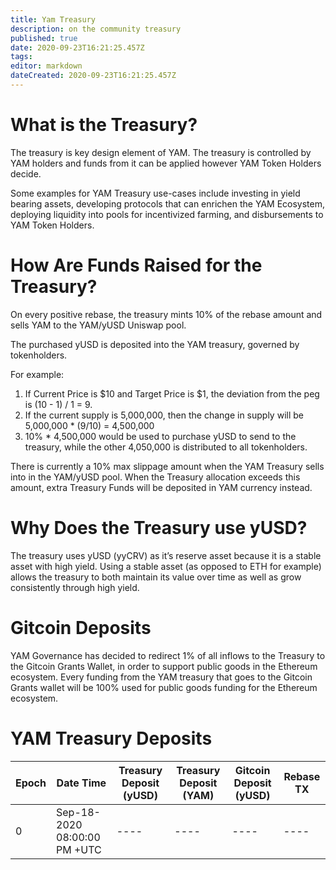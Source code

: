 ```yaml
---
title: Yam Treasury
description: on the community treasury 
published: true
date: 2020-09-23T16:21:25.457Z
tags: 
editor: markdown
dateCreated: 2020-09-23T16:21:25.457Z
---
```


# What is the Treasury?

The treasury is key design element of YAM. The treasury is controlled by YAM holders and funds from it can be applied however YAM Token Holders decide. 

Some examples for YAM Treasury use-cases include investing in yield bearing assets, developing protocols that can enrichen the YAM Ecosystem, deploying liquidity into pools for incentivized farming, and disbursements to YAM Token Holders. 

# How Are Funds Raised for the Treasury?

On every positive rebase, the treasury mints 10% of the rebase amount and sells YAM to the YAM/yUSD Uniswap pool. 

The purchased yUSD is deposited into the YAM treasury, governed by tokenholders. 

For example: 

1. If Current Price is $10 and Target Price is $1, the deviation from the peg is  (10 - 1) / 1 = 9.
2. If the current supply is 5,000,000, then the change in supply will be 5,000,000 * (9/10) = 4,500,000
3. 10% * 4,500,000 would be used to purchase yUSD to send to the treasury, while the other 4,050,000 is distributed to all tokenholders.

There is currently a 10% max slippage amount when the YAM Treasury sells into in the YAM/yUSD pool. When the Treasury allocation exceeds this amount, extra Treasury Funds will be deposited in YAM currency instead. 

# Why Does the Treasury use yUSD?

The treasury uses yUSD (yyCRV) as it’s reserve asset because it is a stable asset with high yield. Using a stable asset (as opposed to ETH for example) allows the treasury to both maintain its value over time as well as grow consistently through high yield. 

# Gitcoin Deposits

YAM Governance has decided to redirect 1% of all inflows to the Treasury  to the Gitcoin Grants Wallet, in order to support public goods in the Ethereum ecosystem. Every funding from the YAM treasury that goes to the Gitcoin Grants wallet will be 100% used for public goods funding for the Ethereum ecosystem. 

# YAM Treasury Deposits 

| Epoch | Date Time    | Treasury Deposit (yUSD) | Treasury Deposit (YAM) | Gitcoin Deposit (yUSD) |  Rebase TX               |
|-------|------------------------------|----------------------|---------------|--------|--------------------------|
| 0     | Sep-18-2020 08:00:00 PM +UTC | ----   | ----     | ----   | ----     

